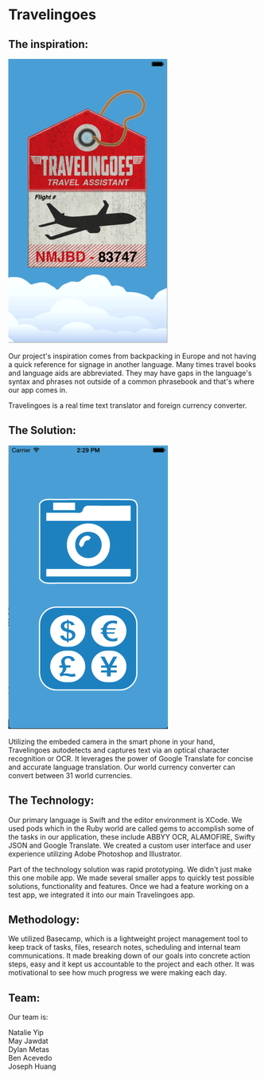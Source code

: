 <h1>Travelingoes</h1>

<h2>The inspiration:</h2>

<img src="https://github.com/bacevedo01/Travel-Lingo/blob/master/Travelingoes_3.png?raw=true">

Our project's inspiration comes from backpacking in Europe and not having a quick reference for signage in another language. Many times travel books and language aids are abbreviated. They may have gaps in the language's syntax and phrases not outside of a common phrasebook and that's where our app comes in.

Travelingoes is a real time text translator and foreign currency converter.

<h2>The Solution:</h2>

<img src="https://github.com/bacevedo01/Travel-Lingo/blob/master/Travelingoes_1.png?raw=true">

Utilizing the embeded camera in the smart phone in your hand, Travelingoes autodetects and captures text via an optical character recognition or OCR.
It leverages the power of Google Translate for concise and accurate language translation.
Our world currency converter can convert between 31 world currencies.

<h2>The Technology:</h2>

Our primary language is Swift and the editor environment is XCode.
We used pods which in the Ruby world are called gems to accomplish some of the tasks in our application, these include ABBYY OCR, ALAMOFIRE, Swifty JSON and Google Translate.
We created a custom user interface and user experience utilizing Adobe Photoshop and Illustrator.

Part of the technology solution was rapid prototyping. We didn't just make this one mobile app. We made several smaller apps to quickly test possible solutions, functionality and features.
Once we had a feature working on a test app, we integrated it into our main Travelingoes app. 

<h2>Methodology:</h2>

We utilized Basecamp, which is a lightweight project management tool to keep track of tasks, files, research notes, scheduling and internal team communications. It made breaking down of our goals into concrete action steps, easy and it kept us accountable to the project and each other. It was motivational to see how much progress we were making each day.

<h2>Team:</h2>

Our team is:

Natalie Yip<br>
May Jawdat<br>
Dylan Metas<br>
Ben Acevedo<br>
Joseph Huang<br>

